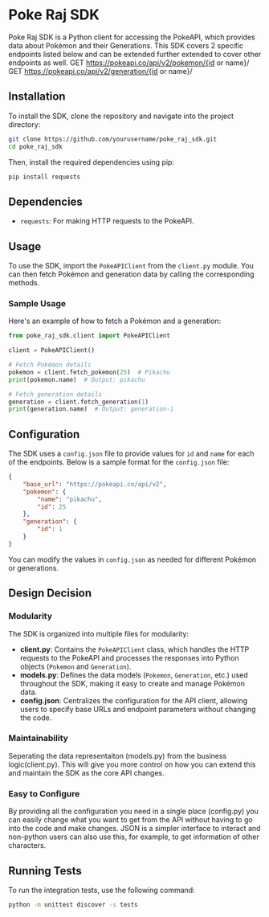# Poke Raj SDK

Poke Raj SDK is a Python client for accessing the PokeAPI, which provides data about Pokémon and their Generations. This SDK covers 2 specific endpoints listed below and can be extended further extended to cover other endpoints as well. 
GET https://pokeapi.co/api/v2/pokemon/{id or name}/
GET https://pokeapi.co/api/v2/generation/{id or name}/

## Installation

To install the SDK, clone the repository and navigate into the project directory:

```bash
git clone https://github.com/yourusername/poke_raj_sdk.git
cd poke_raj_sdk
```

Then, install the required dependencies using pip:

```bash
pip install requests
```

## Dependencies

- `requests`: For making HTTP requests to the PokeAPI.

## Usage

To use the SDK, import the `PokeAPIClient` from the `client.py` module. You can then fetch Pokémon and generation data by calling the corresponding methods.

### Sample Usage

Here's an example of how to fetch a Pokémon and a generation:

```python
from poke_raj_sdk.client import PokeAPIClient

client = PokeAPIClient()

# Fetch Pokémon details
pokemon = client.fetch_pokemon(25)  # Pikachu
print(pokemon.name)  # Output: pikachu

# Fetch generation details
generation = client.fetch_generation(1)
print(generation.name)  # Output: generation-i
```

## Configuration

The SDK uses a `config.json` file to provide values for `id` and `name` for each of the endpoints. Below is a sample format for the `config.json` file:

```json
{
    "base_url": "https://pokeapi.co/api/v2",
    "pokemon": {
        "name": "pikachu",
        "id": 25
    },
    "generation": {
        "id": 1
    }
}
```

You can modify the values in `config.json` as needed for different Pokémon or generations.

## Design Decision

### Modularity


The SDK is organized into multiple files for modularity:

- **client.py**: Contains the `PokeAPIClient` class, which handles the HTTP requests to the PokeAPI and processes the responses into Python objects (`Pokemon` and `Generation`).
- **models.py**: Defines the data models (`Pokemon`, `Generation`, etc.) used throughout the SDK, making it easy to create and manage Pokémon data.
- **config.json**: Centralizes the configuration for the API client, allowing users to specify base URLs and endpoint parameters without changing the code.

### Maintainability 
 Seperating the data representaiton (models.py) from the business logic(client.py). This will give you more control on how you can extend this and maintain the SDK as the core API changes.

### Easy to Configure
By providing all the configuration you need in a single place (config.py) you can easily change what you want to get from the API without having to go into the code and make changes. JSON is a simpler interface to interact and non-python users can also use this, for example, to get information of other characters.



## Running Tests

To run the integration tests, use the following command:

```bash
python -m unittest discover -s tests
```
